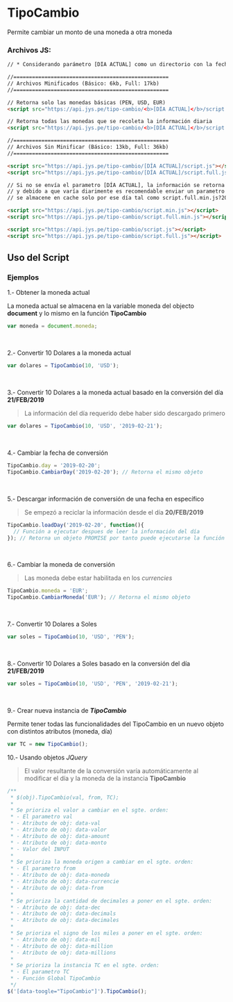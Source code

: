 # TipoCambio

Permite cambiar un monto de una moneda a otra moneda

### Archivos JS: 
```html
// * Considerando parámetro [DÍA ACTUAL] como un directorio con la fecha en formato yyyy-mm-dd (eg: 2019-02-20)

//==================================================
// Archivos Minificados (Básico: 6kb, Full: 17kb)
//==================================================

// Retorna solo las monedas básicas (PEN, USD, EUR)
<script src="https://api.jys.pe/tipo-cambio/<b>[DÍA ACTUAL]</b>/script.min.js"></script>

// Retorna todas las monedas que se recoleta la información diaria
<script src="https://api.jys.pe/tipo-cambio/<b>[DÍA ACTUAL]</b>/script.full.min.js"></script>

//==================================================
// Archivos Sin Minificar (Básico: 13kb, Full: 36kb)
//==================================================

<script src="https://api.jys.pe/tipo-cambio/[DÍA ACTUAL]/script.js"></script>
<script src="https://api.jys.pe/tipo-cambio/[DÍA ACTUAL]/script.full.js"></script>

// Si no se envía el parametro [DÍA ACTUAL], la información se retorna del día actual automáticamente
// y debido a que varía diarimente es recomendable enviar un parametro para que el archivo 
// se almacene en cache solo por ese día tal como script.full.min.js?20190222

<script src="https://api.jys.pe/tipo-cambio/script.min.js"></script>
<script src="https://api.jys.pe/tipo-cambio/script.full.min.js"></script>

<script src="https://api.jys.pe/tipo-cambio/script.js"></script>
<script src="https://api.jys.pe/tipo-cambio/script.full.js"></script>
```

## Uso del Script

### Ejemplos

1.- Obtener la moneda actual

La moneda actual se almacena en la variable moneda del objecto **document** y lo mismo en la función **TipoCambio**

```js
var moneda = document.moneda;
```

<br>

2.- Convertir 10 Dolares a la moneda actual

```js
var dolares = TipoCambio(10, 'USD');
```

<br>

3.- Convertir 10 Dolares a la moneda actual basado en la conversión del día **21/FEB/2019**

> La información del día requerido debe haber sido descargado primero

```js
var dolares = TipoCambio(10, 'USD', '2019-02-21');
```

<br>

4.- Cambiar la fecha de conversión

```js
TipoCambio.day = '2019-02-20';
TipoCambio.CambiarDay('2019-02-20'); // Retorna el mismo objeto
```

<br>

5.- Descargar información de conversión de una fecha en específico

> Se empezó a reciclar la información desde el día **20/FEB/2019**

```js
TipoCambio.loadDay('2019-02-20', function(){
  // Función a ejecutar despues de leer la información del día
}); // Retorna un objeto PROMISE por tanto puede ejecutarse la función THEN
```

<br>

6.- Cambiar la moneda de conversión

> Las moneda debe estar habilitada en los *currencies*

```js
TipoCambio.moneda = 'EUR';
TipoCambio.CambiarMoneda('EUR'); // Retorna el mismo objeto
```

<br>

7.- Convertir 10 Dolares a Soles

```js
var soles = TipoCambio(10, 'USD', 'PEN');
```

<br>

8.- Convertir 10 Dolares a Soles basado en la conversión del día **21/FEB/2019**

```js
var soles = TipoCambio(10, 'USD', 'PEN', '2019-02-21');
```

<br>

9.- Crear nueva instancia de **_TipoCambio_**

Permite tener todas las funcionalidades del TipoCambio en un nuevo objeto con distintos atributos (moneda, día)

```js
var TC = new TipoCambio();
```

10.- Usando objetos *JQuery*

> El valor resultante de la conversión varía automáticamente al modificar el día y la moneda de la instancia **TipoCambio**

```js
/**
 * $(obj).TipoCambio(val, from, TC);
 *
 * Se prioriza el valor a cambiar en el sgte. orden:
 * - El parametro val
 * - Atributo de obj: data-val
 * - Atributo de obj: data-valor
 * - Atributo de obj: data-amount
 * - Atributo de obj: data-monto
 * - Valor del INPUT
 *
 * Se prioriza la moneda origen a cambiar en el sgte. orden:
 * - El parametro from
 * - Atributo de obj: data-moneda
 * - Atributo de obj: data-currencie
 * - Atributo de obj: data-from
 *
 * Se prioriza la cantidad de decimales a poner en el sgte. orden:
 * - Atributo de obj: data-dec
 * - Atributo de obj: data-decimals
 * - Atributo de obj: data-decimales
 *
 * Se prioriza el signo de los miles a poner en el sgte. orden:
 * - Atributo de obj: data-mil
 * - Atributo de obj: data-million
 * - Atributo de obj: data-millions
 *
 * Se prioriza la instancia TC en el sgte. orden:
 * - El parametro TC
 * - Función Global TipoCambio
 */
$('[data-toogle="TipoCambio"]').TipoCambio();
```


